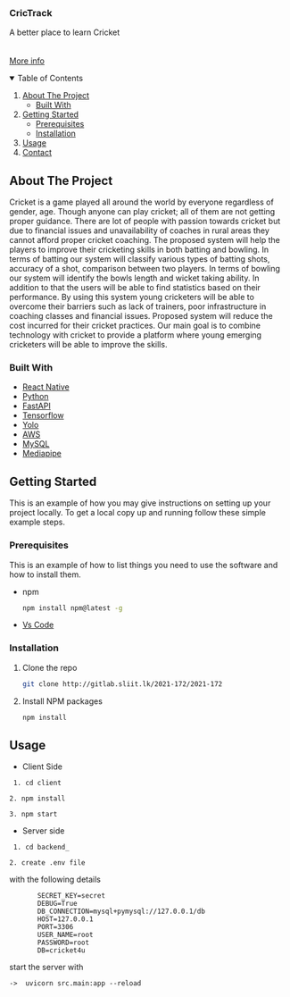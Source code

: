 <!--
*** Thanks for checking out the Best-README-Template. If you have a suggestion
*** that would make this better, please fork the repo and create a pull request
*** or simply open an issue with the tag "enhancement".
*** Thanks again! Now go create something AMAZING! :D
-->



<!-- PROJECT SHIELDS -->
<!--
*** I'm using markdown "reference style" links for readability.
*** Reference links are enclosed in brackets [ ] instead of parentheses ( ).
*** See the bottom of this document for the declaration of the reference variables
*** for contributors-url, forks-url, etc. This is an optional, concise syntax you may use.
*** https://www.markdownguide.org/basic-syntax/#reference-style-links
-->
<!-- 
[![Contributors][contributors-shield]][contributors-url]
[![Stargazers][stars-shield]][stars-url]
[![Issues][issues-shield]][issues-url]
[![MIT License][license-shield]][license-url]
[![LinkedIn][linkedin-shield]][linkedin-url]
-->


<!-- PROJECT LOGO -->
<br />
<p text-align="center">
  

  <h3 text-align="center">CricTrack</h3>

  <p text-align="center">
   A better place to learn Cricket
    <br>
    <br />
    <br />
    <a href="https://cricket4u-website.vercel.app/">More info</a>
    
  </p>
</p>



<!-- TABLE OF CONTENTS -->
<details open="open">
  <summary>Table of Contents</summary>
  <ol>
    <li>
      <a href="#about-the-project">About The Project</a>
      <ul>
        <li><a href="#built-with">Built With</a></li>
      </ul>
    </li>
    <li>
      <a href="#getting-started">Getting Started</a>
      <ul>
        <li><a href="#prerequisites">Prerequisites</a></li>
        <li><a href="#installation">Installation</a></li>
      </ul>
    </li>
    <li><a href="#usage">Usage</a></li>
    <!-- <li><a href="#roadmap">Roadmap</a></li>
    <li><a href="#contributing">Contributing</a></li>
    <li><a href="#license">License</a></li> -->
    <li><a href="#contact">Contact</a></li>
  </ol>
</details>



<!-- ABOUT THE PROJECT -->
## About The Project

<!-- [![Product Name Screen Shot][product-screenshot]](https://example.com) -->

Cricket is a game played all around the world by everyone regardless of gender, age. Though anyone can play cricket; all of them are not getting proper guidance. There are lot of people with passion towards cricket  but  due to financial issues and unavailability of coaches in rural areas they cannot afford proper cricket coaching. 
The proposed system  will help the players to improve their cricketing skills in both batting and bowling. In terms of batting our system will classify various types of batting shots, accuracy of a shot, comparison between two players. In terms of bowling our system will identify the bowls length and wicket taking ability. In addition to that the users will be able to find statistics based on their performance.
By using  this system young cricketers will be able to overcome their barriers such as lack of trainers, poor infrastructure in coaching classes and financial issues. Proposed system will reduce the cost incurred for their cricket practices. 
Our main goal is to combine technology with cricket to provide a platform where young emerging cricketers will be able to improve the skills.


### Built With

* [React Native](https://reactnative.dev/)
* [Python](https://www.python.org/)
* [FastAPI](https://fastapi.tiangolo.com/)
* [Tensorflow](https://www.tensorflow.org/)
* [Yolo](https://pjreddie.com/darknet/yolo/)
* [AWS](https://aws.amazon.com/?nc2=h_lg)
* [MySQL](https://www.mysql.com/)
* [Mediapipe](https://google.github.io/mediapipe/)



<!-- GETTING STARTED -->
## Getting Started

This is an example of how you may give instructions on setting up your project locally.
To get a local copy up and running follow these simple example steps.

### Prerequisites

This is an example of how to list things you need to use the software and how to install them.
* npm
  ```sh
  npm install npm@latest -g
  ```
* [Vs Code](https://code.visualstudio.com/)

### Installation

1. Clone the repo
   ```sh
   git clone http://gitlab.sliit.lk/2021-172/2021-172
   ```
2. Install NPM packages
   ```sh
   npm install
   ```




<!-- USAGE EXAMPLES -->
## Usage

* Client Side 


```
 1. cd client
 ```
 
 ```
 2. npm install
 ```
 
 ```
 3. npm start
```

 * Server side


```
 1. cd backend_
 ```
 
 ```
 2. create .env file
 ```
 with the following details
 ```
        SECRET_KEY=secret
        DEBUG=True
        DB_CONNECTION=mysql+pymysql://127.0.0.1/db
        HOST=127.0.0.1
        PORT=3306
        USER_NAME=root
        PASSWORD=root
        DB=cricket4u
```
start the server with
```
->  uvicorn src.main:app --reload
```


